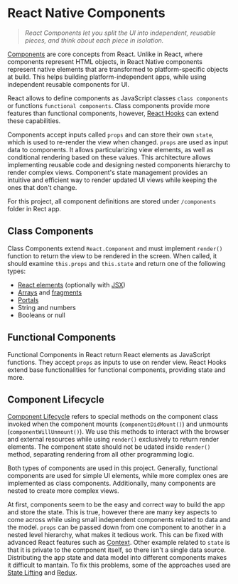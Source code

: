 # React Native Components

> *React Components let you split the UI into independent, reusable pieces, and think about each piece in isolation.*

[Components](https://reactjs.org/docs/components-and-props.html) are core concepts from React. Unlike in React, where components represent HTML objects, in React Native components represent native elements that are transformed to platform-specific objects at build. This helps building platform-independent apps, while using independent reusable components for UI.

React allows to define components as JavaScript classes `class components` or functions `functional components`. Class components provide more features than functional components, however, [React Hooks](https://reactjs.org/docs/hooks-intro.html) can extend these capabilities.

Components accept inputs called `props` and can store their own `state`, which is used to re-render the view when changed. `props` are used as input data to components. It allows particularizing view elements, as well as conditional rendering based on these values. This architecture allows implementing reusable code and designing nested components hierarchy to render complex views. Component's state management provides an intuitive and efficient way to render updated UI views while keeping the ones that don't change.

For this project, all component definitions are stored under `/components` folder in Rect app.

## Class Components

Class Components extend `React.Component` and must implement `render()` function to return the view to be rendered in the screen. When called, it should examine `this.props` and `this.state` and return one of the following types:

- [React elements](https://reactjs.org/docs/rendering-elements.html) (optionally with [JSX](https://reactjs.org/docs/introducing-jsx.html))
- [Arrays](https://reactjs.org/docs/lists-and-keys.html) and [fragments](https://reactjs.org/docs/fragments.html)
- [Portals](https://reactjs.org/docs/portals.html)
- String and numbers
- Booleans or null

## Functional Components

Functional Components in React return React elements as JavaScript functions. They accept `props` as inputs to use on render view. React Hooks extend base functionalities for functional components, providing state and more.

## Component Lifecycle

[Component Lifecycle](https://reactjs.org/docs/state-and-lifecycle.html) refers to special methods on the component class invoked when the component mounts (`componentDidMount()`) and unmounts (`componentWillUnmount()`). We use this methods to interact with the browser and external resources while using `render()` exclusively to return render elements. The component state should not be udated inside `render()` method, separating rendering from all other programming logic.

Both types of components are used in this project. Generally, functional components are used for simple UI elements, while more complex ones are implemented as class components. Additionally, many components are nested to create more complex views.

At first, components seem to be the easy and correct way to build the app and store the state. This is true, however there are many key aspects to come across while using small independent components related to data and the model. `props` can be passed down from one component to another in a nested level hierarchy, what makes it tedious work. This can be fixed with advanced React features such as [Context](https://reactjs.org/docs/context.html). Other example related to `state` is that it is private to the component itself, so there isn't a single data source. Distributing the app state and data model into different components makes it difficult to mantain. To fix this problems, some of the approaches used are [State Lifting](https://reactjs.org/docs/lifting-state-up.html) and [Redux](https://react-redux.js.org/).